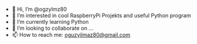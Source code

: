 - 👋 Hi, I’m @ogzylmz80
- 👀 I’m interested in cool RaspberryPi Projekts and useful Python program
- 🌱 I’m currently learning Python
- 💞️ I’m looking to collaborate on ...
- 📫 How to reach me: oguzyilmaz80@gmail.com 

<!---
ogzylmz80/ogzylmz80 is a ✨ special ✨ repository because its `README.md` (this file) appears on your GitHub profile.
You can click the Preview link to take a look at your changes.
--->

